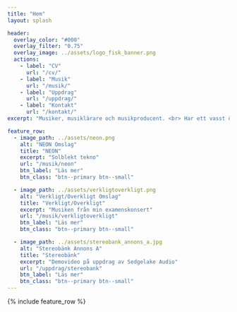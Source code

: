 ```yaml
---
title: "Hem"
layout: splash

header:
  overlay_color: "#000"
  overlay_filter: "0.75"
  overlay_image: ../assets/logo_fisk_banner.png
  actions:
    - label: "CV"
      url: "/cv/"
    - label: "Musik"
      url: "/musik/"
    - label: "Uppdrag"
      url: "/uppdrag/"
    - label: "Kontakt"
      url: "/kontakt/"
excerpt: "Musiker, musiklärare och musikproducent. <br> Har ett vasst öra och en kärlek för bråkiga instrument. <br> Bra på tekno, rock, pop och experimentell musik. <br> Sjunger och spelar keyboard, bas, gitarr och trummor."

feature_row:
  - image_path: ../assets/neon.png
    alt: "NEON Omslag"
    title: "NEON"
    excerpt: "Solblekt tekno"
    url: "/musik/neon"
    btn_label: "Läs mer"
    btn_class: "btn--primary btn--small"

  - image_path: ../assets/verkligtoverkligt.png
    alt: "Verkligt/Overkligt Omslag"
    title: "Verkligt/Overkligt"
    excerpt: "Musiken från min examenskonsert"
    url: "/musik/verkligtoverkligt"
    btn_label: "Läs mer"
    btn_class: "btn--primary btn--small"

  - image_path: ../assets/stereobank_annons_a.jpg
    alt: "Stereobänk Annons A"
    title: "Stereobänk"
    excerpt: "Demovideo på uppdrag av Sedgelake Audio"
    url: "/uppdrag/stereobank"
    btn_label: "Läs mer"
    btn_class: "btn--primary btn--small"
---
```


{% include feature_row %}